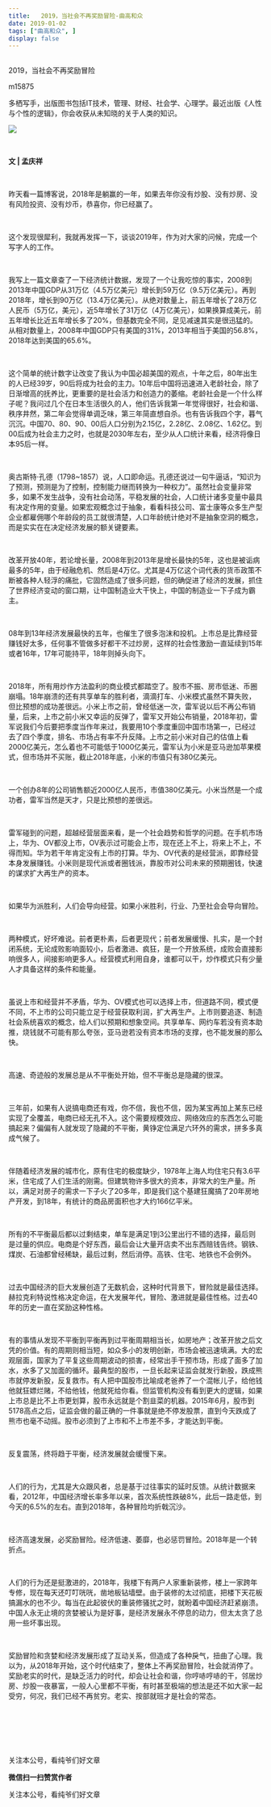 ```yaml
---
title:   2019，当社会不再奖励冒险-曲高和众
date: 2019-01-02
tags: ["曲高和众", ]
display: false
---
```



## 



2019，当社会不再奖励冒险




m15875




多栖写手，出版图书包括IT技术，管理、财经、社会学、心理学。最近出版《人性与个性的逻辑》，你会收获从未知晓的关于人类的知识。


<img class="" data-ratio="0.8407310704960835" data-s="300,640" src="https://mmbiz.qpic.cn/mmbiz/fxGMiaL5Zj1j67icQDpJLwTZDmmAibReGvV3f6ibnXEtTAwHAEuZQibOHKq5IicaqBOm46zvFg7KwaqMnr6EnK7DIt0g/640" data-w="383" style=""/>

&nbsp;

**文 | 孟庆祥**

&nbsp;

昨天看一篇博客说，2018年是躺赢的一年，如果去年你没有炒股、没有炒房、没有风险投资、没有炒币，恭喜你，你已经赢了。

&nbsp;

这个发现很犀利，我就再发挥一下，谈谈2019年，作为对大家的问候，完成一个写字人的工作。

&nbsp;

我写上一篇文章查了一下经济统计数据，发现了一个让我吃惊的事实，2008到2013年中国GDP从31万亿（4.5万亿美元）增长到59万亿（9.5万亿美元）。再到2018年，增长到90万亿（13.4万亿美元）。从绝对数量上，前五年增长了28万亿人民币（5万亿，美元），近5年增长了31万亿（4万亿美元），如果换算成美元，前五年增长比近五年增长多了20%，但基数完全不同，足见减速其实是很迅猛的。从相对数量上，2008年中国GDP只有美国的31%，2013年相当于美国的56.8%，2018年达到美国的65.6%。

&nbsp;

这个简单的统计数字让改变了我认为中国必超美国的观点，十年之后，80年出生的人已经39岁，90后将成为社会的主力。10年后中国将迅速进入老龄社会，除了日渐增高的抚养比，更重要的是社会活力和创造力的萎缩。老龄社会是一个什么样子呢？我问过几个在日本生活很久的人，他们告诉我第一年觉得很好，社会和谐、秩序井然，第二年会觉得单调乏味，第三年简直想自杀。也有告诉我四个字，暮气沉沉。中国70、80、90、00后人口分别为2.15亿，2.28亿、2.08亿、1.62亿。到00后成为社会主力之时，也就是2030年左右，至少从人口统计来看，经济将像日本95后一样。

&nbsp;

奥古斯特·孔德（1798~1857）说，人口即命运。孔德还说过一句牛逼话，“知识为了预测，预测是为了控制，控制能力继而转换为一种权力”。虽然社会变量非常多，如果不发生战争，没有社会动荡，平稳发展的社会，人口统计诸多变量中最具有决定作用的变量。如果宏观概念过于抽象，看看科技公司、富士康等众多生产型企业都雇佣哪个年龄段的员工就很清楚，人口年龄统计绝对不是抽象空洞的概念，而是实实在在决定经济发展的额关键要素。

&nbsp;

改革开放40年，若论增长量，2008年到2013年是增长最快的5年，这也是被诟病最多的5年，由于经融危机、然后是4万亿。尤其是4万亿这个词代表的货币政策不断被各种人轻浮的痛批，它固然造成了很多问题，但的确促进了经济的发展，抓住了世界经济变动的窗口期，让中国制造业大干快上，中国的制造业一下子成为霸主。

&nbsp;

08年到13年经济发展最快的五年，也催生了很多泡沫和投机。上市总是比靠经营赚钱好太多，任何事不管做多好都干不过炒房，这样的社会性激励一直延续到15年或者16年，17年可能持平，18年则掉头向下。

&nbsp;

2018年，所有用炒作方法盈利的商业模式都踏空了。股市不振、房市低迷、币圈崩塌。18年崩溃的还有共享单车的胜利者，滴滴打车、小米模式虽然不算失败，但比预想的成功差很远。小米上市之前，曾经低迷一次，雷军说以后不再公布销量，后来，上市之前小米又幸运的反弹了，雷军又开始公布销量，2018年初，雷军说我们今后要把季度当作年来过，我要用10个季度重回中国市场第一，已经过去了四个季度，排名、市场占有率不升反降。上市之前小米对自己的估值上看2000亿美元，怎么着也不可能低于1000亿美元，雷军认为小米是亚马逊加苹果模式，但市场并不买账，截止2018年底，小米的市值只有380亿美元。

&nbsp;

一个创办8年的公司销售额近2000亿人民币，市值380亿美元。小米当然是一个成功者，雷军当然是天才，只是比预想的差很远。

&nbsp;

雷军碰到的问题，超越经营层面来看，是一个社会趋势和哲学的问题。在手机市场上，华为、OV都没上市，OV表示过可能会上市，现在还上不上，将来上不上，不得而知。华为若干年肯定没有上市的打算。华为、OV代表的是经营派，即靠经营本身发展赚钱。小米则是现代派或者圈钱派，靠股市对公司未来的预期圈钱，快速的谋求扩大再生产的资本。

&nbsp;

如果华为派胜利，人们会导向经营。如果小米胜利，行业、乃至社会会导向冒险。

&nbsp;

两种模式，好坏难说。前者更朴素，后者更现代；前者发展缓慢、扎实，是一个封闭系统，无论成败影响面较小，后者激进、疯狂，是一个开放系统，成败会直接影响很多人，间接影响更多人。经营模式利用自身，谁都可以干，炒作模式只有少量人才具备这样的条件和能量。

&nbsp;

虽说上市和经营并不矛盾，华为、OV模式也可以选择上市，但道路不同，模式便不同，不上市的公司只能立足于经营获取利润，扩大再生产。上市则要追逐、制造社会系统喜欢的概念，给人们以预期和想象空间。共享单车、网约车若没有资本助推，烧钱就不可能有那么夸张，亚马逊若没有资本市场的支撑，也不能发展的那么快。

&nbsp;

高速、奇迹般的发展总是从不平衡处开始，但不平衡总是隐藏的很深。

&nbsp;

三年前，如果有人说搞电商还有戏，你不信，我也不信，因为某宝再加上某东已经实现了全覆盖，电商已经无孔不入。这个需要规模效应、网络效应的东西怎么可能搞起来？偏偏有人就发现了隐藏的不平衡，黄铮定位满足六环外的需求，拼多多真成气候了。

&nbsp;

伴随着经济发展的城市化，原有住宅的极度缺少，1978年上海人均住宅只有3.6平米，住宅成了人们生活的刚需。但建筑物许多很大的资本，非常大的生产量。所以，满足对房子的需求一下子火了20多年，即是我们这个基建狂魔搞了20年房地产开发，到18年，有统计的商品房面积也才大约166亿平米。

&nbsp;

所有的不平衡最后都以过剩结束，单车是满足1到3公里出行不错的选择，最后则是过量的供应。电商是个好东西，最后会让大量开店卖不出东西赔钱告终。钢铁、煤炭、石油都曾经稀缺，最后过剩，然后消停。高铁、住宅、地铁也不会例外。

&nbsp;

过去中国经济的巨大发展创造了无数机会，这种时代背景下，冒险就是最佳选择。赫拉克利特说性格决定命运，在大发展年代，冒险、激进就是最佳性格。过去40年的历史一直在奖励这种性格。

&nbsp;

有的事情从发现不平衡到平衡再到过平衡周期相当长，如房地产；改革开放之后文凭的价值。有的周期则相当短，如众多小的发明创新，市场会被迅速填满。大的宏观层面，国家为了平复这些周期波动的损害，经常出手干预市场，形成了面多了加水，水多了又加面的循环。最典型的股市，一旦长起来证监会就发行新股，跌成熊市就停发新股，反复救市。有人把中国股市比喻成老爸养了一个混帐儿子，给他钱他就狂嫖烂赌，不给他钱，他就死给你看。但监管机构没有看到更大的逻辑，如果上市总是比不上市更划算，股市永远就是个割韭菜的机器。2015年6月，股市到5178高点之后，证监会做的最正确的一件事就是绝不停发股票，直到今天跌成了熊市也毫不动摇。股市必须到了上市和不上市差不多，才能达到平衡。

&nbsp;

反复震荡，终将趋于平衡，经济发展就会缓慢下来。

&nbsp;

人们的行为，尤其是大众跟风者，总是基于过往事实的延时反馈。从统计数据来看，2012年，中国经济增长率多年以来，首次系统性跌破8%，此后一路走低，到今天的6.5%的左右。直到2018年，各种冒险均折戟沉沙。

&nbsp;

经济高速发展，必奖励冒险。经济低速、萎靡，也必惩罚冒险。2018年是一个转折点。

&nbsp;

人们的行为还是挺激进的，2018年，我楼下有两户人家重新装修，楼上一家跨年专修，现在每天还叮叮咣咣，凿地板钻墙壁。由于装修的太过彻底，把楼下天花板搞漏水的也不少。每当在此起彼伏的重装修骚扰之时，就盼着中国经济赶紧崩溃。中国人永无止境的贪婪被认为是好事，是经济发展永不停息的动力，但太太贪了总用一些坏事出现。

&nbsp;

奖励冒险和贪婪和经济发展形成了互动关系，但造成了各种戾气，扭曲了心理。我以为，从2018年开始，这个时代结束了，整体上不再奖励冒险，社会就消停了。奖励老实的时代，是缺乏活力的时代，却会让社会和谐，你哼哧哼哧的干，邻居炒房、炒股一夜暴富，一般人心里都不平衡，有时甚至极端的想法是还不如大家一起受穷，何况，我们已经不再贫穷。老实、按部就班才是社会的常态。

&nbsp;

&nbsp;

&nbsp;



关注本公号，看纯爷们好文章


**微信扫一扫赞赏作者**






关注本公号，看纯爷们好文章